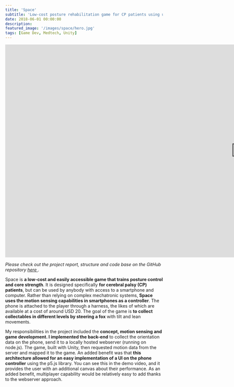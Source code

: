 ```yaml
---
title: 'Space'
subtitle: 'Low-cost posture rehabilitation game for CP patients using ubiquitous smartphone sensors'
date: 2018-06-01 00:00:00
description: 
featured_image: '/images/space/hero.jpg'
tags: [Game Dev, Medtech, Unity]
---
```


<iframe width="1526" height="682" src="https://www.youtube.com/embed/4vHmGydFj8g" frameborder="0" allow="accelerometer; autoplay; encrypted-media; gyroscope; picture-in-picture" allowfullscreen></iframe>

*Please check out the project report, structure and code base on the GitHub repository <a href="https://github.com/pa17/hcard/">here </a>.*

Space is **a low-cost and easily accessible game that trains posture control and core strength**. It is designed specifically **for cerebral palsy (CP) patients**, but can be used by anybody with access to a smartphone and computer. Rather than relying on complex mechatronic systems, **Space uses the motion sensing capabilities in smartphones as a controller**. The phone is attached to the player through a harness, the likes of which are available at a cost of around USD 20. The goal of the game is **to collect collectables in different levels by steering a fox** with tilt and lean movements.  

My responsibilities in the project included the **concept, motion sensing and game development. I implemented the back-end** to collect the orientation data on the phone, send it to a locally hosted webserver (running on node.js). The game, built with Unity, then requested motion data from the server and mapped it to the game. An added benefit was that **this architecture allowed for an easy implementation of a UI on the phone controller** using the p5.js library. You can see this in the demo video, and it provides the user with an additional canvas about their performance. As an added benefit, multiplayer capability would be relatively easy to add thanks to the webserver approach.
